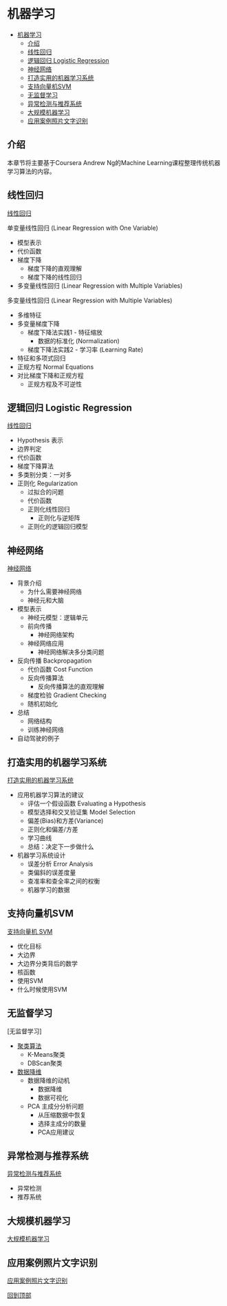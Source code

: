 # 机器学习
<!-- TOC depthFrom:1 depthTo:6 withLinks:1 updateOnSave:1 orderedList:0 -->

- [机器学习](#机器学习)
	- [介绍](#介绍)
	- [线性回归](#线性回归)
	- [逻辑回归 Logistic Regression](#逻辑回归-logistic-regression)
	- [神经网络](#神经网络)
	- [打造实用的机器学习系统](#打造实用的机器学习系统)
	- [支持向量机SVM](#支持向量机svm)
	- [无监督学习](#无监督学习)
	- [异常检测与推荐系统](#异常检测与推荐系统)
	- [大规模机器学习](#大规模机器学习)
	- [应用案例照片文字识别](#应用案例照片文字识别)

<!-- /TOC -->

## 介绍
本章节将主要基于Coursera Andrew Ng的Machine Learning课程整理传统机器学习算法的内容。

## 线性回归
[线性回归](linear-regression.md)

单变量线性回归 (Linear Regression with One Variable)
- 模型表示
- 代价函数
- 梯度下降
  - 梯度下降的直观理解
  - 梯度下降的线性回归
- 多变量线性回归 (Linear Regression with Multiple Variables)

多变量线性回归 (Linear Regression with Multiple Variables)
- 多维特征
- 多变量梯度下降
  - 梯度下降法实践1 - 特征缩放
    - 数据的标准化 (Normalization)
  - 梯度下降法实践2 - 学习率 (Learning Rate)
- 特征和多项式回归
- 正规方程 Normal Equations
- 对比梯度下降和正规方程
  - 正规方程及不可逆性

## 逻辑回归 Logistic Regression
[线性回归](logistic-regression.md)
- Hypothesis 表示
- 边界判定
- 代价函数
- 梯度下降算法
- 多类别分类：一对多
- 正则化 Regularization
	- 过拟合的问题
	- 代价函数
	- 正则化线性回归
		- 正则化与逆矩阵
	- 正则化的逻辑回归模型

## 神经网络
[神经网络](neural-networks.md)
- 背景介绍
  - 为什么需要神经网络
  - 神经元和大脑
- 模型表示
  - 神经元模型：逻辑单元
  - 前向传播
    - 神经网络架构
  - 神经网络应用
    - 神经网络解决多分类问题
- 反向传播 Backpropagation
  - 代价函数 Cost Function
  - 反向传播算法
    - 反向传播算法的直观理解
  - 梯度检验 Gradient Checking
  - 随机初始化
- 总结
  - 网络结构
  - 训练神经网络
- 自动驾驶的例子

## 打造实用的机器学习系统
[打造实用的机器学习系统](advice-for-appying-and-system-design.md)
- 应用机器学习算法的建议
	- 评估一个假设函数 Evaluating a Hypothesis
	- 模型选择和交叉验证集 Model Selection
	- 偏差(Bias)和方差(Variance)
	- 正则化和偏差/方差
	- 学习曲线
	- 总结：决定下一步做什么
- 机器学习系统设计
	- 误差分析 Error Analysis
	- 类偏斜的误差度量
	- 查准率和查全率之间的权衡
	- 机器学习的数据

## 支持向量机SVM
[支持向量机 SVM](svm.md)
- 优化目标
- 大边界
- 大边界分类背后的数学
- 核函数
- 使用SVM
- 什么时候使用SVM

## 无监督学习
[无监督学习]
- [聚类算法](clustering.md)
  - K-Means聚类
  - DBScan聚类
- [数据降维](dimension-reduction.md)
	- 数据降维的动机
		- 数据降维
		- 数据可视化
	- PCA 主成分分析问题
		- 从压缩数据中恢复
		- 选择主成分的数量
		- PCA应用建议

## 异常检测与推荐系统
[异常检测与推荐系统](unsupervised-learning.md)
- 异常检测
- 推荐系统

## 大规模机器学习
[大规模机器学习](large-scale-machine-learning.md)

## 应用案例照片文字识别
[应用案例照片文字识别](photo-ocr.md)


[回到顶部](#机器学习)
